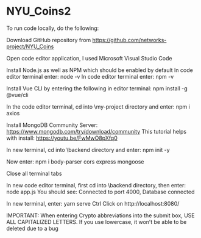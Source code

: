 # NYU_Coins2

To run code locally, do the following:

Download GitHub repository from https://github.com/networks-project/NYU_Coins

Open code editor application, I used Microsoft Visual Studio Code

Install Node.js as well as NPM which should be enabled by default
  In code editor terminal enter: node -v
  In code editor terminal enter: npm -v

Install Vue CLI by entering the following in editor terminal: npm install -g @vue/cli

In the code editor terminal, cd into \my-project directory and enter: npm i axios

Install MongoDB Community Server: https://www.mongodb.com/try/download/community
  This tutorial helps with install: https://youtu.be/FwMwO8pXfq0

In new terminal, cd into \backend directory and enter: npm init -y

Now enter: npm i body-parser cors express mongoose

Close all terminal tabs

In new code editor terminal, first cd into \backend directory, then enter: node app.js
  You should see: Connected to port 4000, Database connected

In new terminal, enter: yarn serve
  Ctrl Click on http://localhost:8080/
  
 IMPORTANT: When entering Crypto abbreviations into the submit box, USE ALL CAPITALIZED LETTERS. If you use lowercase, it won’t be able to be deleted due to a bug
